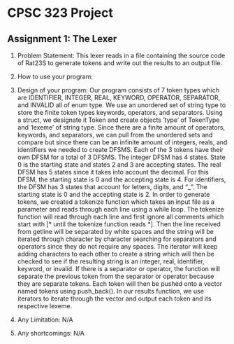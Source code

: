 # CPSC 323 Project
## Assignment 1: The Lexer

1. Problem Statement:
This lexer reads in a file containing the source code of Rat23S to generate tokens and write out the results to an output file.
2. How to use your program:

3. Design of your program:
Our program consists of 7 token types which are IDENTIFIER, INTEGER, REAL, KEYWORD, OPERATOR, SEPARATOR, and INVALID all of enum type. We use an unordered set of string type to store the finite token types keywords, operators, and separators. Using a struct, we designate it Token and create objects ‘type’ of TokenType and ‘lexeme’ of string type. Since there are a finite amount of operators, keywords, and separators, we can pull from the unordered sets and compare but since there can be an infinite amount of integers, reals, and identifiers we needed to create DFSMS. Each of the 3 tokens have their own DFSM for a total of 3 DFSMS. The integer DFSM has 4 states. State 0 is the starting state and states 2 and 3 are accepting states. The real DFSM has 5 states since it takes into account the decimal. For this DFSM, the starting state is 0 and the accepting state is 4. For identifiers, the DFSM has 3 states that account for letters, digits, and “_”. The starting state is 0 and the accepting state is 2. In order to generate tokens, we created a tokenize function which takes an input file as a parameter and reads through each line using a while loop. The tokenize function will read through each line and first ignore all comments which start with [* until the tokenize function reads *]. Then the line received from getline will be separated by white spaces and the string will be iterated through character by character searching for separators and operators since they do not require any spaces. The iterator will keep adding characters to each other to create a string which will then be checked to see if the resulting string is an integer, real, identifier, keyword, or invalid. If there is a separator or operator, the function will separate the previous token from the separator or operator because they are separate tokens. Each token will then be pushed onto a vector named tokens using push_back(). In our results function, we use iterators to iterate through the vector and output each token and its respective lexeme.
5. Any Limitation:
N/A
5. Any shortcomings:
N/A
